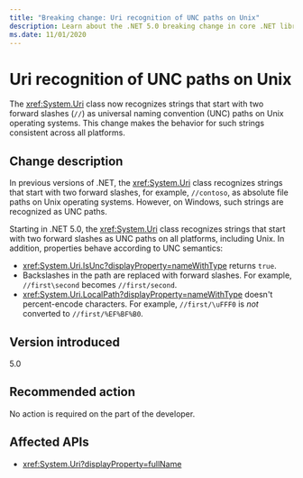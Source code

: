 ```yaml
---
title: "Breaking change: Uri recognition of UNC paths on Unix"
description: Learn about the .NET 5.0 breaking change in core .NET libraries where the Uri class now recognizes strings that start with two forward slashes as UNC paths on Unix.
ms.date: 11/01/2020
---
```

# Uri recognition of UNC paths on Unix

The <xref:System.Uri> class now recognizes strings that start with two forward slashes (`//`) as universal naming convention (UNC) paths on Unix operating systems. This change makes the behavior for such strings consistent across all platforms.

## Change description

In previous versions of .NET, the <xref:System.Uri> class recognizes strings that start with two forward slashes, for example, `//contoso`, as absolute file paths on Unix operating systems. However, on Windows, such strings are recognized as UNC paths.

Starting in .NET 5.0,  the <xref:System.Uri> class recognizes strings that start with two forward slashes as UNC paths on all platforms, including Unix. In addition, properties behave according to UNC semantics:

- <xref:System.Uri.IsUnc?displayProperty=nameWithType> returns `true`.
- Backslashes in the path are replaced with forward slashes. For example, `//first\second` becomes `//first/second`.
- <xref:System.Uri.LocalPath?displayProperty=nameWithType> doesn't percent-encode characters. For example, `//first/\uFFF0` is *not* converted to `//first/%EF%BF%B0`.

## Version introduced

5.0

## Recommended action

No action is required on the part of the developer.

## Affected APIs

- <xref:System.Uri?displayProperty=fullName>

<!--

#### Category

Core .NET libraries

### Affected APIs

- `T:System.Uri`

-->

